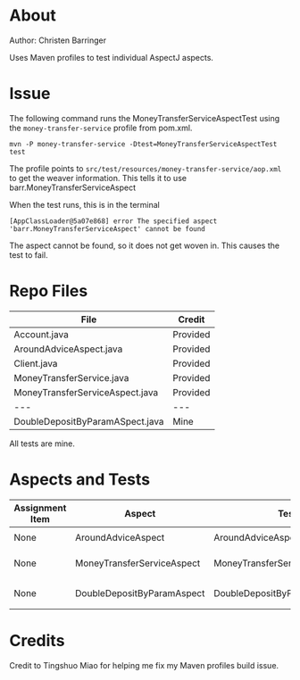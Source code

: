 # About
Author: Christen Barringer

Uses Maven profiles to test individual AspectJ aspects. 

# Issue
The following command runs the MoneyTransferServiceAspectTest using the `money-transfer-service` profile from pom.xml. 

```
mvn -P money-transfer-service -Dtest=MoneyTransferServiceAspectTest test
```

The profile points to `src/test/resources/money-transfer-service/aop.xml` to get the weaver information. This tells it to use barr.MoneyTransferServiceAspect

When the test runs, this is in the terminal

```
[AppClassLoader@5a07e868] error The specified aspect 'barr.MoneyTransferServiceAspect' cannot be found
```

The aspect cannot be found, so it does not get woven in. This causes the test to fail. 

# Repo Files

| File | Credit |
| --- | --- |
| Account.java | Provided |
| AroundAdviceAspect.java | Provided | 
| Client.java | Provided |
| MoneyTransferService.java | Provided |
| MoneyTransferServiceAspect.java | Provided | 
| --- | --- | 
| DoubleDepositByParamASpect.java | Mine | 

All tests are mine.  

# Aspects and Tests
| Assignment Item | Aspect | Test | Command | 
| ----- | ----- | ----- | --- |
| None | AroundAdviceAspect | AroundAdviceAspectTest | `mvn -P around-advice -Dtest=AroundAdviceAspectTest test` |
| None | MoneyTransferServiceAspect | MoneyTransferServiceAspectTest | `mvn -P money-transfer-service -Dtest=MoneyTransferServiceAspectTest test` |
| None | DoubleDepositByParamAspect | DoubleDepositByParamAspectTest | `mvn -P double-param -Dtest=DoubleDepositByParamAspectTest test` |

# Credits
Credit to Tingshuo Miao for helping me fix my Maven profiles build issue.
